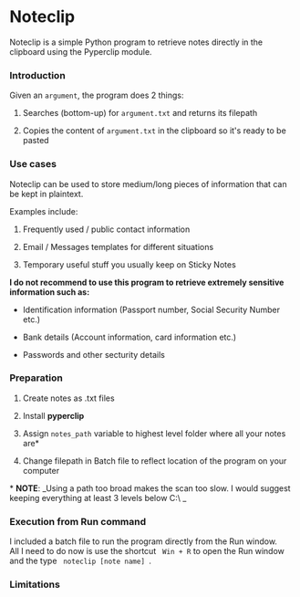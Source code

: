 # Noteclip

Noteclip is a simple Python program to retrieve notes directly in the clipboard using the Pyperclip module. 

### Introduction

Given an <code>argument</code>, the program does 2 things:

1. Searches (bottom-up) for <code>argument.txt</code> and returns its filepath

2. Copies the content of <code>argument.txt</code> in the clipboard so it's ready to be pasted

### Use cases

Noteclip can be used to store medium/long pieces of information that can be kept in plaintext. 

Examples include:

1. Frequently used / public contact information 

2. Email / Messages templates for different situations

3. Temporary useful stuff you usually keep on Sticky Notes

**I do not recommend to use this program to retrieve extremely sensitive information such as:**

* Identification information (Passport number, Social Security Number etc.)

* Bank details (Account information, card information etc.)

* Passwords and other secturity details

### Preparation

1. Create notes as .txt files

2. Install **pyperclip** 

3. Assign <code>notes_path</code> variable to highest level folder where all your notes are*

4. Change filepath in Batch file to reflect location of the program on your computer  
    
\* **NOTE**: _Using a path too broad makes the scan too slow.  I would suggest keeping everything at least 3 levels below C:\ _

### Execution from Run command

I included a batch file to run the program directly from the Run window.  
All I need to do now is use the shortcut <code> Win + R</code> to open the Run window and the type <code> noteclip [note name] </code>. 

### Limitations



